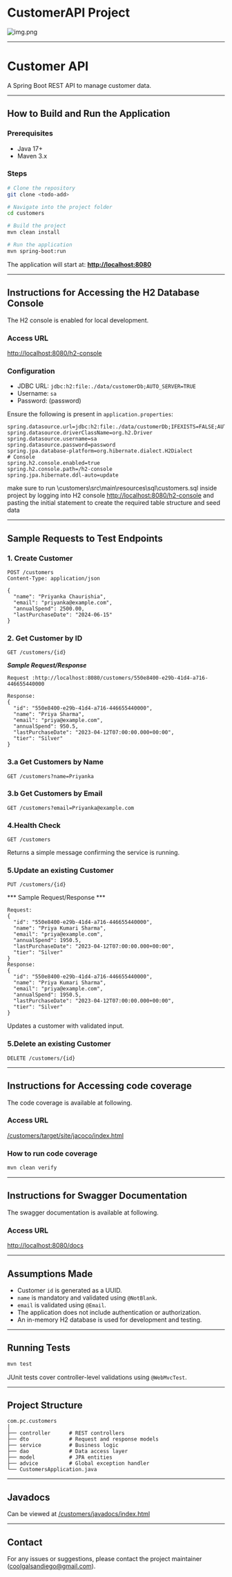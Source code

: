 # CustomerAPI Project




![img.png](img.png)


---


# Customer API

A Spring Boot REST API to manage customer data.

---

## How to Build and Run the Application

### Prerequisites

- Java 17+
- Maven 3.x

### Steps

```bash
# Clone the repository
git clone <todo-add>

# Navigate into the project folder
cd customers

# Build the project
mvn clean install

# Run the application
mvn spring-boot:run
````

The application will start at:
**[http://localhost:8080](http://localhost:8080)**


---

## Instructions for Accessing the H2 Database Console

The H2 console is enabled for local development.

### Access URL

[http://localhost:8080/h2-console](http://localhost:8080/h2-console)

### Configuration

* JDBC URL: `jdbc:h2:file:./data/customerDb;AUTO_SERVER=TRUE`
* Username: `sa`
* Password: (password)

Ensure the following is present in `application.properties`:

```properties
spring.datasource.url=jdbc:h2:file:./data/customerDb;IFEXISTS=FALSE;AUTO_SERVER=TRUE;DB_CLOSE_DELAY=-1
spring.datasource.driverClassName=org.h2.Driver
spring.datasource.username=sa
spring.datasource.password=password
spring.jpa.database-platform=org.hibernate.dialect.H2Dialect
# Console
spring.h2.console.enabled=true
spring.h2.console.path=/h2-console
spring.jpa.hibernate.ddl-auto=update
```
make sure to run \customers\src\main\resources\sql\customers.sql inside project by logging into H2 console [http://localhost:8080/h2-console](http://localhost:8080/h2-console) and pasting the initial statement to create the required table structure and seed data

---



## Sample Requests to Test Endpoints

### 1. Create Customer

```http
POST /customers
Content-Type: application/json

{
  "name": "Priyanka Chaurishia",
  "email": "priyanka@example.com",
  "annualSpend": 2500.00,
  "lastPurchaseDate": "2024-06-15"
}
```

### 2. Get Customer by ID

```http
GET /customers/{id}
```
***Sample Request/Response***
```
Request :http://localhost:8080/customers/550e8400-e29b-41d4-a716-446655440000

Response:
{
  "id": "550e8400-e29b-41d4-a716-446655440000",
  "name": "Priya Sharma",
  "email": "priya@example.com",
  "annualSpend": 950.5,
  "lastPurchaseDate": "2023-04-12T07:00:00.000+00:00",
  "tier": "Silver"
}
```

### 3.a Get Customers by Name

```http
GET /customers?name=Priyanka
```

### 3.b Get Customers by Email

```http
GET /customers?email=Priyanka@example.com
```
### 4.Health Check

```http
GET /customers
```

Returns a simple message confirming the service is running.

### 5.Update an existing Customer

```http
PUT /customers/{id}
```

*** Sample Request/Response ***
```
Request:
{
  "id": "550e8400-e29b-41d4-a716-446655440000",
  "name": "Priya Kumari Sharma",
  "email": "priya@example.com",
  "annualSpend": 1950.5,
  "lastPurchaseDate": "2023-04-12T07:00:00.000+00:00",
  "tier": "Silver"
}
Response:
{
  "id": "550e8400-e29b-41d4-a716-446655440000",
  "name": "Priya Kumari Sharma",
  "email": "priya@example.com",
  "annualSpend": 1950.5,
  "lastPurchaseDate": "2023-04-12T07:00:00.000+00:00",
  "tier": "Silver"
}
```

Updates a customer with validated input.

### 5.Delete an existing Customer

```http
DELETE /customers/{id}
```


---

## Instructions for Accessing code coverage

The code coverage is available at following.

### Access URL

[/customers/target/site/jacoco/index.html](/customers/target/site/jacoco/index.html)

### How to run code coverage
```bash
mvn clean verify
```


---


## Instructions for Swagger Documentation

The swagger documentation is available at following.

### Access URL

[http://localhost:8080/docs](http://localhost:8080/docs)

---
## Assumptions Made

* Customer `id` is generated as a UUID.
* `name` is mandatory and validated using `@NotBlank`.
* `email` is validated using `@Email`.
* The application does not include authentication or authorization.
* An in-memory H2 database is used for development and testing.

---

## Running Tests

```bash
mvn test
```

JUnit tests cover controller-level validations using `@WebMvcTest`.

---

## Project Structure

```
com.pc.customers
│
├── controller      # REST controllers
├── dto             # Request and response models
├── service         # Business logic
├── dao             # Data access layer
├── model           # JPA entities
├── advice          # Global exception handler
└── CustomersApplication.java
```
---
## Javadocs
Can be viewed at [/customers/javadocs/index.html](/customers/javadocs/index.html)


---

## Contact

For any issues or suggestions, please contact the project maintainer (coolgalsandiego@gmail.com).



